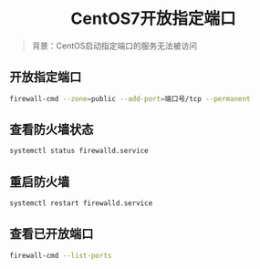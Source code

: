 # <center>CentOS7开放指定端口

> 背景：CentOS启动指定端口的服务无法被访问

## 开放指定端口

```bash
firewall-cmd --zone=public --add-port=端口号/tcp --permanent 
```

## 查看防火墙状态

```bash
systemctl status firewalld.service
```

## 重启防火墙

```bash
systemctl restart firewalld.service
```

## 查看已开放端口

```bash
firewall-cmd --list-ports
```